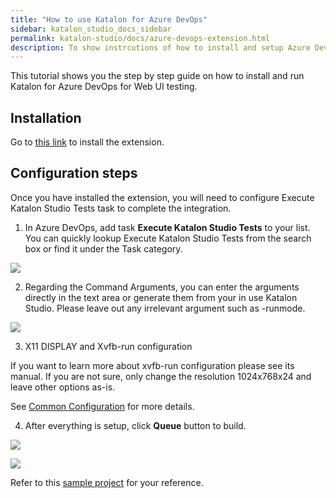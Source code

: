 ```yaml
---
title: "How to use Katalon for Azure DevOps"
sidebar: katalon_studio_docs_sidebar
permalink: katalon-studio/docs/azure-devops-extension.html 
description: To show instrcutions of how to install and setup Azure DevOps extension.
---
```

This tutorial shows you the step by step guide on how to install and run Katalon for Azure DevOps for Web UI testing.


## Installation

Go to [this link](https://marketplace.visualstudio.com/items?itemName=katalon-llc.katalon&ssr=false#overview) to install the extension.


## Configuration steps

Once you have installed the extension, you will need to configure Execute Katalon Studio Tests task to complete the integration.

1. In Azure DevOps, add task **Execute Katalon Studio Tests** to your list. You can quickly lookup Execute Katalon Studio Tests from the search box or find it under the Task category.

![](../../images/katalon-studio/docs/azure-devops-extension/1-search.png)


2. Regarding the Command Arguments, you can enter the arguments directly in the text area or generate them from your in use Katalon Studio. Please leave out any irrelevant argument such as -runmode.

![](../../images/katalon-studio/docs/azure-devops-extension/2-command.png)


3. X11 DISPLAY and Xvfb-run configuration

If you want to learn more about xvfb-run configuration please see its manual. If you are not sure, only change the resolution 1024x768x24 and leave other options as-is.

See [Common Configuration]([https://docs.katalon.com/katalon-studio/docs/common-configuration.html#strongcommand-argumentsstrong](https://docs.katalon.com/katalon-studio/docs/common-configuration.html#strongcommand-argumentsstrong)) for more details.

4. After everything is setup, click **Queue** button to build.

![](../../images/katalon-studio/docs/azure-devops-extension/3-result.png)

![](../../images/katalon-studio/docs/azure-devops-extension/4-result.png)


Refer to this [sample project](https://github.com/katalon-studio-samples/azure-devops-extension-samples) for your reference.